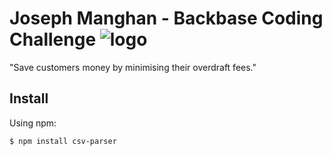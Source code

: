 [logo]: 	https://svgshare.com/i/Y_7.svg

# Joseph Manghan - Backbase Coding Challenge ![logo][logo]
"Save customers money by minimising their overdraft fees."




## Install

Using npm:

```console
$ npm install csv-parser
```
